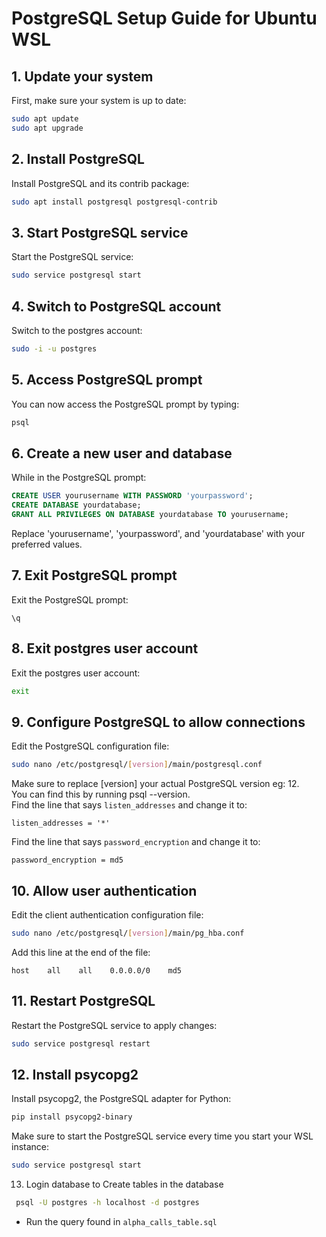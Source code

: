 # PostgreSQL Setup Guide for Ubuntu WSL

## 1. Update your system

First, make sure your system is up to date:

```bash
sudo apt update
sudo apt upgrade
```

## 2. Install PostgreSQL

Install PostgreSQL and its contrib package:

```bash
sudo apt install postgresql postgresql-contrib
```

## 3. Start PostgreSQL service

Start the PostgreSQL service:

```bash
sudo service postgresql start
```

## 4. Switch to PostgreSQL account

Switch to the postgres account:

```bash
sudo -i -u postgres
```

## 5. Access PostgreSQL prompt

You can now access the PostgreSQL prompt by typing:

```bash
psql
```

## 6. Create a new user and database

While in the PostgreSQL prompt:

```sql
CREATE USER yourusername WITH PASSWORD 'yourpassword';
CREATE DATABASE yourdatabase;
GRANT ALL PRIVILEGES ON DATABASE yourdatabase TO yourusername;
```

Replace 'yourusername', 'yourpassword', and 'yourdatabase' with your preferred values.

## 7. Exit PostgreSQL prompt

Exit the PostgreSQL prompt:

```
\q
```

## 8. Exit postgres user account

Exit the postgres user account:

```bash
exit
```

## 9. Configure PostgreSQL to allow connections

Edit the PostgreSQL configuration file:

```bash
sudo nano /etc/postgresql/[version]/main/postgresql.conf
```

Make sure to replace [version] your actual PostgreSQL version eg: 12.\
You can find this by running psql --version.\
Find the line that says `listen_addresses` and change it to:

```
listen_addresses = '*'
```

Find the line that says `password_encryption` and change it to:

```
password_encryption = md5
```

## 10. Allow user authentication

Edit the client authentication configuration file:

```bash
sudo nano /etc/postgresql/[version]/main/pg_hba.conf
```

Add this line at the end of the file:

```
host    all    all    0.0.0.0/0    md5
```

## 11. Restart PostgreSQL

Restart the PostgreSQL service to apply changes:

```bash
sudo service postgresql restart
```

## 12. Install psycopg2

Install psycopg2, the PostgreSQL adapter for Python:

```bash
pip install psycopg2-binary
```

Make sure to start the PostgreSQL service every time you start your WSL instance:

```bash
sudo service postgresql start
```

13. Login database to Create tables in the database

```bash
 psql -U postgres -h localhost -d postgres
```

- Run the query found in `alpha_calls_table.sql`
